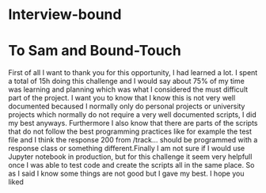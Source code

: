 # Interview-bound
# To Sam and Bound-Touch
First of all I want to thank you for this opportunity, I had learned a lot. I spent a total of 15h doing this challenge and I would say about 75% of my time was learning and planning which was what I considered the must difficult part of the project. I 
want you to know that I know this is not very well documented becaused I normally only do personal projects or university projects which normally do not require a very well documented scripts, I did my best anyways. Furthermore I also know that there are parts of the scripts that do not follow the best programming practices like for example the test file and I think the response 200 from /track... should be programmed with a response class or something different.Finally I am not sure if I would use Jupyter notebook in production, but for this challenge it seem very helpfull once I was able to test code and create the scripts all in the same place. So as I said I know some things are not good but I gave my best. I hope you liked
